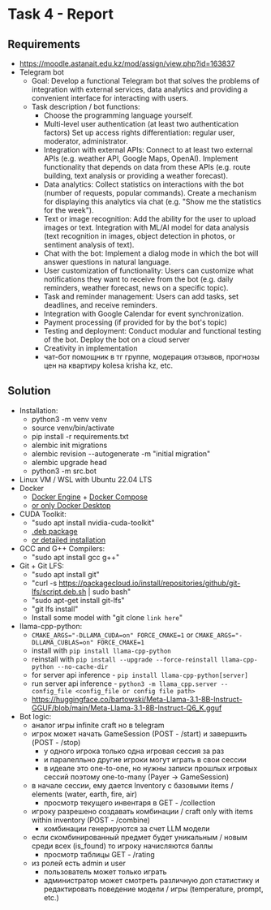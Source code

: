 # Task 4 - Report

## Requirements
- https://moodle.astanait.edu.kz/mod/assign/view.php?id=163837
- Telegram bot
  - Goal: Develop a functional Telegram bot that solves the problems of integration with external services, data analytics and providing a convenient interface for interacting with users.
  - Task description / bot functions:
    - Choose the programming language yourself.
    - Multi-level user authentication (at least two authentication factors) Set up access rights differentiation: regular user, moderator, administrator.
    - Integration with external APIs:  Connect to at least two external APIs (e.g. weather API, Google Maps, OpenAI). Implement functionality that depends on data from these APIs (e.g. route building, text analysis or providing a weather forecast).
    - Data analytics: Collect statistics on interactions with the bot (number of requests, popular commands). Create a mechanism for displaying this analytics via chat (e.g. "Show me the statistics for the week").
    - Text or image recognition: Add the ability for the user to upload images or text. Integration with ML/AI model for data analysis (text recognition in images, object detection in photos, or sentiment analysis of text).
    - Chat with the bot: Implement a dialog mode in which the bot will answer questions in natural language.
    - User customization of functionality: Users can customize what notifications they want to receive from the bot (e.g. daily reminders, weather forecast, news on a specific topic).
    - Task and reminder management: Users can add tasks, set deadlines, and receive reminders.
    - Integration with Google Calendar for event synchronization.
    - Payment processing (if provided for by the bot's topic)
    - Testing and deployment: Conduct modular and functional testing of the bot. Deploy the bot on a cloud server
    - Creativity in implementation
    - чат-бот помощник в тг группе, модерация отзывов, прогнозы цен на квартиру kolesa krisha kz, etc.

## Solution
- Installation:
  - python3 -m venv venv
  - source venv/bin/activate
  - pip install -r requirements.txt
  - alembic init migrations
  - alembic revision --autogenerate -m "initial migration"
  - alembic upgrade head
  - python3 -m src.bot
- Linux VM / WSL with Ubuntu 22.04 LTS
- Docker
  - [Docker Engine](https://docs.docker.com/engine/) + [Docker Compose](https://docs.docker.com/compose/)
  - [or only Docker Desktop](https://docs.docker.com/desktop/)
- CUDA Toolkit:
  - "sudo apt install nvidia-cuda-toolkit"
  - [.deb package](https://developer.nvidia.com/cuda-downloads)
  - [or detailed installation](https://docs.nvidia.com/cuda/cuda-installation-guide-linux/)
- GCC and G++ Compilers:
  - "sudo apt install gcc g++"
- Git + Git LFS:
  - "sudo apt install git"
  - "curl -s https://packagecloud.io/install/repositories/github/git-lfs/script.deb.sh | sudo bash"
  - "sudo apt-get install git-lfs"
  - "git lfs install"
  - Install some model with "git clone ```link here```"
- llama-cpp-python:
  - ```CMAKE_ARGS="-DLLAMA_CUDA=on" FORCE_CMAKE=1``` or ```CMAKE_ARGS="-DLLAMA_CUBLAS=on" FORCE_CMAKE=1```
  - install with ```pip install llama-cpp-python```
  - reinstall with ```pip install --upgrade --force-reinstall llama-cpp-python --no-cache-dir```
  - for server api inference - ```pip install llama-cpp-python[server]```
  - run server api inference - ```python3 -m llama_cpp.server --config_file <config_file or config file path>```
  - https://huggingface.co/bartowski/Meta-Llama-3.1-8B-Instruct-GGUF/blob/main/Meta-Llama-3.1-8B-Instruct-Q6_K.gguf
- Bot logic:
  - аналог игры infinite craft но в telegram
  - игрок может начать GameSession (POST - /start) и завершить (POST - /stop)
    - у одного игрока только одна игровая сессия за раз
    - и паралелльно другие игроки могут играть в свои сессии
    - в идеале это one-to-one, но нужны записи прошлых игровых сессий поэтому one-to-many (Payer -> GameSession)
  - в начале сессии, ему дается Inventory с базовыми items / elements (water, earth, fire, air)
    - просмотр текущего инвентаря в GET - /collection
  - игроку разрешено создавать комбинации / craft only with items within inventory (POST - /combine)
    - комбинации генерируются за счет LLM модели
  - если скомбинированный предмет будет уникальным / новым среди всех (is_found) то игроку начисляются баллы
    - просмотр таблицы GET - /rating
  - из ролей есть admin и user
    - пользователь может только играть
    - администратор может смотреть различную доп статистику и редактировать поведение модели / игры (temperature, prompt, etc.)
  